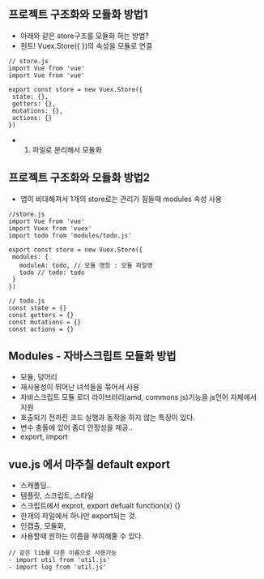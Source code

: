 ## 프로젝트 구조화와 모듈화 방법1
- 아래와 같은 store구조를 모듈화 하는 방법?
- 힌트! Vuex.Store({ })의 속성을 모듈로 연결 

```
// store.js
import Vue from 'vue'
import Vue from 'vue'

export const store = new Vuex.Store({
 state: {},
 getters: {},
 mutations: {},
 actions: {}
})

```

- 1. 파일로 분리해서 모듈화 

## 프로젝트 구조화와 모듈화 방법2
- 앱이 비대해져서 1개의 store로는 관리가 힘들때 modules 속성 사용

```
//store.js
import Vue from 'vue'
import Vuex from 'vuex'
import todo from 'modules/todo.js'

export const store = new Vuex.Store({
 modules: {
   moduleA: todo, // 모듈 명칭 : 모듈 파일명
   todo // todo: todo
 }
})

// todo.js
const state = {}
const getters = {}
const mutations = {}
const actions = {} 
```
  
  

## Modules - 자바스크립트 모듈화 방법
- 모듈, 덩어리
- 재사용성이 뛰어난 녀석들을 묶어서 사용
- 자바스크립트 모듈 로더 라이브러리(amd, commons js)기능을 js언어 자체에서 지원
- 호출되기 전까진 코드 실행과 동작을 하지 않는 특징이 있다.
- 변수 충돌에 있어 좀더 안정성을 제공..
- export, import

## vue.js 에서 마주칠 default export
 - 스캐폴딩..
 - 템플릿, 스크립트, 스타일
 - 스크립트에서 exprot, export defualt function(x) {}
 - 한개의 파일에서 하나만 export되는 것.
 - 인캡츌, 모듈화,
 - 사용할때 원하는 이름을 부여해줄 수 있다.  
   
 ```
 // 같은 lib를 다른 이름으로 사용가능
 - import util from 'util.js'
 - import log from 'util.js'
 ```
 
 

